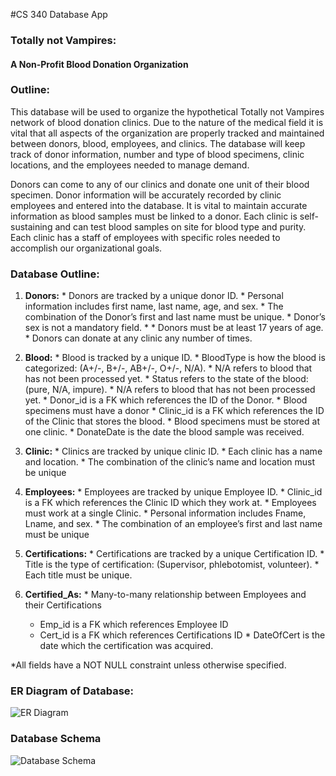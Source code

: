 #CS 340 Database App

### Totally not Vampires: 
#### A Non-Profit Blood Donation Organization

### Outline:
  This database will be used to organize the hypothetical Totally not Vampires network of blood donation clinics. Due to the nature of the medical field it is vital that all aspects of the organization are properly tracked and maintained between donors, blood, employees, and clinics. The database will keep track of donor information, number and type of blood specimens, clinic locations, and the employees needed to manage demand.

  Donors can come to any of our clinics and donate one unit of their blood specimen. Donor information will be accurately recorded by clinic employees and entered into the database. It is vital to maintain accurate information as blood samples must be linked to a donor. Each clinic is self-sustaining and can test blood samples on site for blood type and purity. Each clinic has a staff of employees with specific roles needed to accomplish our organizational goals. 

### Database Outline:
  1.	**Donors:**
    *	Donors are tracked by a unique donor ID.
    *	Personal information includes first name, last name, age, and sex.
      *	The combination of the Donor’s first and last name must be unique.
      *	Donor’s sex is not a mandatory field. * 
    *	Donors must be at least 17 years of age.
    *	Donors can donate at any clinic any number of times.

  2.	**Blood:**
    *	Blood is tracked by a unique ID.
    *	BloodType is how the blood is categorized: (A+/-, B+/-, AB+/-, O+/-, N/A). 
      *	N/A refers to blood that has not been processed yet.
    *	Status refers to the state of the blood: (pure, N/A, impure).
      *	N/A refers to blood that has not been processed yet.
    *	Donor_id is a FK which references the ID of the Donor.
      *	Blood specimens must have a donor
      *	Clinic_id is a FK which references the ID of the Clinic that stores the blood.
      *	Blood specimens must be stored at one clinic.
    *	DonateDate is the date the blood sample was received. 

  3.	**Clinic:**
    *	Clinics are tracked by unique clinic ID.
    *	Each clinic has a name and location.
      *	The combination of the clinic’s name and location must be unique

  4.	**Employees:**
    *	Employees are tracked by unique Employee ID.
    *	Clinic_id is a FK which references the Clinic ID which they work at.
      *	Employees must work at a single Clinic.
    *	Personal information includes Fname, Lname, and sex.
      *	The combination of an employee’s first and last name must be unique

  5.	**Certifications:**
    *	Certifications are tracked by a unique Certification ID.
    *	Title is the type of certification: (Supervisor, phlebotomist, volunteer).
      *	Each title must be unique.

  6. **Certified_As:**
    *	Many-to-many relationship between Employees and their Certifications
      *	Emp_id is a FK which references Employee ID
      *	Cert_id is a FK which references Certifications ID
    *	DateOfCert is the date which the certification was acquired.

*All fields have a NOT NULL constraint unless otherwise specified.

### ER Diagram of Database:

![ER Diagram](https://cloud.githubusercontent.com/assets/14823725/15612104/078a4df4-23f3-11e6-844f-cd5f66cae230.png)

### Database Schema
![Database Schema](https://cloud.githubusercontent.com/assets/14823725/15612103/078a2dd8-23f3-11e6-846d-e5b9ca22b3bf.png)
